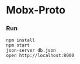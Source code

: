 Mobx-Proto
=====================

### Run 

```
npm install
npm start
json-server db.json
open http://localhost:8000
```